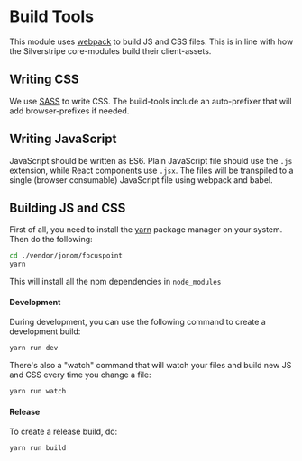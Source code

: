 # Build Tools

This module uses [webpack](https://webpack.js.org/) to build JS and CSS files.
This is in line with how the Silverstripe core-modules build their client-assets.

## Writing CSS

We use [SASS](http://sass-lang.com/) to write CSS. The build-tools include an auto-prefixer that will add browser-prefixes if needed.

## Writing JavaScript

JavaScript should be written as ES6.
Plain JavaScript file should use the `.js` extension, while React components use `.jsx`.
The files will be transpiled to a single (browser consumable) JavaScript file using webpack and babel.

## Building JS and CSS

First of all, you need to install the [yarn](https://yarnpkg.com/en/) package manager on your system.
Then do the following:

```bash
cd ./vendor/jonom/focuspoint
yarn
```

This will install all the npm dependencies in `node_modules`

#### Development

During development, you can use the following command to create a development build:

```bash
yarn run dev
```

There's also a "watch" command that will watch your files and build new JS and CSS every time you change a file:

```bash
yarn run watch
```

#### Release

To create a release build, do:

```bash
yarn run build
```
